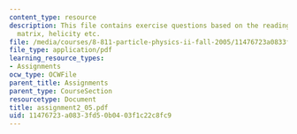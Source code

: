 ```yaml
---
content_type: resource
description: This file contains exercise questions based on the readings for rotational
  matrix, helicity etc.
file: /media/courses/8-811-particle-physics-ii-fall-2005/11476723a0833fd50b0403f1c22c8fc9_assignment2_05.pdf
file_type: application/pdf
learning_resource_types:
- Assignments
ocw_type: OCWFile
parent_title: Assignments
parent_type: CourseSection
resourcetype: Document
title: assignment2_05.pdf
uid: 11476723-a083-3fd5-0b04-03f1c22c8fc9
---
```


